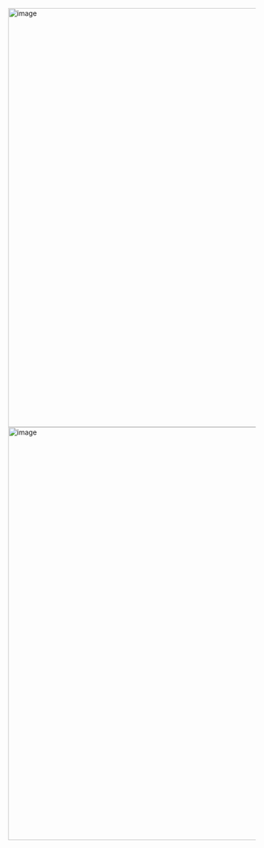 
<img width="639" height="853" alt="image" src="https://github.com/user-attachments/assets/3494d213-4d05-47bd-a4b6-15f08ff6362e" />

<img width="599" height="841" alt="image" src="https://github.com/user-attachments/assets/fa2129a6-f5d1-474e-a370-457b93a72fbb" />

